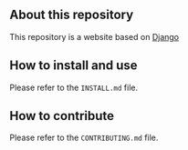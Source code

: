 ## About this repository
This repository is a website based on [Django](https://www.djangoproject.com/)

## How to install and use

Please refer to the `INSTALL.md` file.

## How to contribute

Please refer to the `CONTRIBUTING.md` file.
